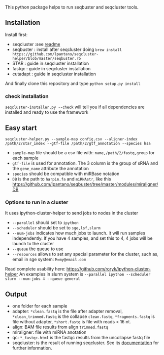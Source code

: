 This python package helps to run seqbuster and seqcluster tools. 

## Installation

Install first:

* seqcluster :see [readme](https://github.com/lpantano/seqcluster/blob/master/README.rst)
* seqbuster : install after seqcluster doing `brew install https://github.com/lpantano/seqcluster-helper/blob/master/seqbuster.rb`
* STAR : guide in seqcluster installation
* fastqc : guide in seqcluster installation
* cutadapt : guide in seqcluster installation

And finally clone this repository and type `python setup.py install`

### check installation

`seqcluster-installer.py --check` will tell you if all dependencies are installed and ready to use the framework

## Easy start

`seqcluster-helper.py --sample-map config.csv --aligner-index /path/2/star_index --gtf-file /path/2/gtf_annotation --species hsa `

* `sample-map` file should be a csv file with: `name,/path/2/fastq,group` for each sample
* `gtf-file` is used for annotation. The 3 column is the group of sRNA and the `gene_name` attribute the annotation
* `species` should be compatible with miRBase notation
* `DB` is the path to `harpin.fa` and `miRNAstr`, like this https://github.com/lpantano/seqbuster/tree/master/modules/miraligner/DB

### Options to run in a cluster

It uses ipython-cluster-helper to send jobs to nodes in the cluster
* `--parallel` should set to `ipython`
* `--scheduler` should be set to `sge,lsf,slurm`
* `--num-jobs` indicates how much jobs to launch. It will run samples independently. If you have 4 samples, and set this to 4, 4 jobs will be launch to the cluster
* `--queue` the queue to use
* `--resources` allows to set any special parameter for the cluster, such as, email in sge system: `M=my@email.com`

Read complete usability here: https://github.com/roryk/ipython-cluster-helper
An examples in slurm system is `--parallel ipython --scheduler slurm --num-jobs 4 --queue general`

## Output

* one folder for each sample
 * adapter: `*clean.fastq` is the file after adapter removal, `*clean_trimmed.fastq` is the collapse `clean.fastq`, `*fragments.fastq` is file without adapter, `*short.fastq` is file with reads < 16 nt.
 * align: BAM file results from align `trimmed.fastq`
 * miraligner: file with miRNA anotation 
 * qc: `*_fastqc.html` is the fastqc results from the uncollapse fastq file
* seqcluster: is the result of running seqcluster. See its [documentation](http://seqcluster.readthedocs.org/getting_started.html#clustering-of-small-rna-sequences) for further information.
